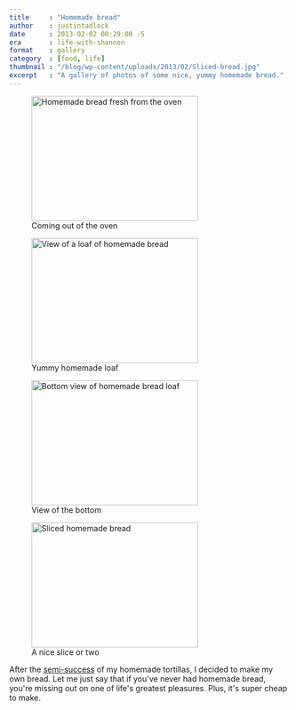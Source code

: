 ```yaml
---
title     : "Homemade bread"
author    : justintadlock
date      : 2013-02-02 00:29:00 -5
era       : life-with-shannon
format    : gallery
category  : [food, life]
thumbnail : "/blog/wp-content/uploads/2013/02/Sliced-bread.jpg"
excerpt   : "A gallery of photos of some nice, yummy homemade bread."
---
```


<div class="gallery gallery-columns-2">
	<figure class="gallery-item">
		<a href="http://justintadlock.com/blog/wp-content/uploads/2013/02/Fresh-from-the-oven.jpg"><img width="300" height="225" src="http://justintadlock.com/blog/wp-content/uploads/2013/02/Fresh-from-the-oven-300x225.jpg" class="attachment-medium size-medium" alt="Homemade bread fresh from the oven" srcset="http://justintadlock.com/blog/wp-content/uploads/2013/02/Fresh-from-the-oven-300x225.jpg 300w, http://justintadlock.com/blog/wp-content/uploads/2013/02/Fresh-from-the-oven-960x720.jpg 960w, http://justintadlock.com/blog/wp-content/uploads/2013/02/Fresh-from-the-oven.jpg 1600w" sizes="(max-width: 300px) 100vw, 300px"></a>
		<figcaption class="gallery-caption">Coming out of the oven</figcaption>
	</figure>
	<figure class="gallery-item">
		<a href="http://justintadlock.com/blog/wp-content/uploads/2013/02/Beautiful-loaf.jpg"><img width="300" height="225" src="http://justintadlock.com/blog/wp-content/uploads/2013/02/Beautiful-loaf-300x225.jpg" class="attachment-medium size-medium" alt="View of a loaf of homemade bread" srcset="http://justintadlock.com/blog/wp-content/uploads/2013/02/Beautiful-loaf-300x225.jpg 300w, http://justintadlock.com/blog/wp-content/uploads/2013/02/Beautiful-loaf-960x720.jpg 960w, http://justintadlock.com/blog/wp-content/uploads/2013/02/Beautiful-loaf.jpg 1600w" sizes="(max-width: 300px) 100vw, 300px"></a>
		<figcaption class="gallery-caption">Yummy homemade loaf</figcaption>
	</figure>
	<figure class="gallery-item">
		<a href="http://justintadlock.com/blog/wp-content/uploads/2013/02/Bottom-of-loaf.jpg"><img width="300" height="225" src="http://justintadlock.com/blog/wp-content/uploads/2013/02/Bottom-of-loaf-300x225.jpg" class="attachment-medium size-medium" alt="Bottom view of homemade bread loaf" srcset="http://justintadlock.com/blog/wp-content/uploads/2013/02/Bottom-of-loaf-300x225.jpg 300w, http://justintadlock.com/blog/wp-content/uploads/2013/02/Bottom-of-loaf-960x720.jpg 960w, http://justintadlock.com/blog/wp-content/uploads/2013/02/Bottom-of-loaf.jpg 1600w" sizes="(max-width: 300px) 100vw, 300px"></a>
		<figcaption class="gallery-caption">View of the bottom</figcaption>
	</figure>
	<figure class="gallery-item">
		<a href="http://justintadlock.com/blog/wp-content/uploads/2013/02/Sliced-bread.jpg"><img width="300" height="225" src="http://justintadlock.com/blog/wp-content/uploads/2013/02/Sliced-bread-300x225.jpg" class="attachment-medium size-medium" alt="Sliced homemade bread" srcset="http://justintadlock.com/blog/wp-content/uploads/2013/02/Sliced-bread-300x225.jpg 300w, http://justintadlock.com/blog/wp-content/uploads/2013/02/Sliced-bread-960x720.jpg 960w, http://justintadlock.com/blog/wp-content/uploads/2013/02/Sliced-bread.jpg 1600w" sizes="(max-width: 300px) 100vw, 300px"></a>
		<figcaption class="gallery-caption">A nice slice or two</figcaption>
	</figure>
</div>

After the <a title="Homemade tortillas" href="http://justintadlock.com/archives/2013/01/29/homemade-tortillas">semi-success</a> of my homemade tortillas, I decided to make my own bread. Let me just say that if you've never had homemade bread, you're missing out on one of life's greatest pleasures. Plus, it's super cheap to make.
